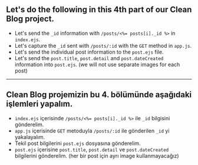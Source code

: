 ## Let's do the following in this 4th part of our Clean Blog project.

- Let's send the `_id` information with `/posts/<%= posts[i]._id %>` in `index.ejs`.
- Let's capture the `_id` sent with `/posts/:id` with the `GET` method in `app.js`.
- Let's send the individual post information to the `post.ejs` file.
- Let's send the `post.title`, `post.detail` and `post.dateCreated` information into `post.ejs`. (we will not use separate images for each post)

<hr>

## Clean Blog projemizin bu 4. bölümünde aşağıdaki işlemleri yapalım.

- `index.ejs` içerisinde `/posts/<%= posts[i]._id %>` ile `_id` bilgisini gönderelim.
- `app.js` içerisinde `GET` metoduyla `/posts/:id` ile gönderilen `_id` yi yakalayalım.
- Tekil post bilgilerini `post.ejs` dosyasına gönderelim.
- `post.ejs` içerisine `post.title`, `post.detail` ve `post.dateCreated` bilgilerini gönderelim. (her bir post için ayrı image kullanmayacağız)

